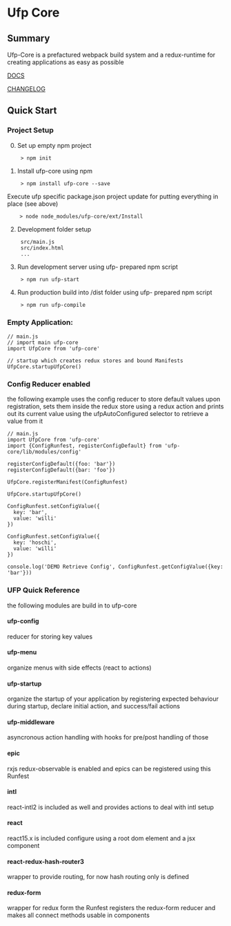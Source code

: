 # Ufp Core

## Summary

Ufp-Core is a prefactured webpack build system and a redux-runtime for creating
applications as easy as possible

[DOCS](docs/README.md)

[CHANGELOG](CHANGELOG.md)

## Quick Start

### Project Setup

0. Set up empty npm project

        > npm init

1. Install ufp-core using npm

        > npm install ufp-core --save
    
Execute ufp specific package.json project update for putting everything in place (see above)

        > node node_modules/ufp-core/ext/Install

2. Development folder setup

        src/main.js
        src/index.html
        ...
    
3. Run development server using ufp- prepared npm script

        > npm run ufp-start
    
3. Run production build into /dist folder using ufp- prepared npm script

        > npm run ufp-compile


### Empty Application:
 
    // main.js
    // import main ufp-core 
    import UfpCore from 'ufp-core'
    
    // startup which creates redux stores and bound Manifests
    UfpCore.startupUfpCore()

### Config Reducer enabled

the following example uses the config reducer to store default values upon registration,
sets them inside the redux store using a redux action and prints out its current value 
using the ufpAutoConfigured selector to retrieve a value from it

    // main.js
    import UfpCore from 'ufp-core'
    import {ConfigRunfest, registerConfigDefault} from 'ufp-core/lib/modules/config'

    registerConfigDefault({foo: 'bar'})
    registerConfigDefault({bar: 'foo'})

    UfpCore.registerManifest(ConfigRunfest)

    UfpCore.startupUfpCore()
    
    ConfigRunfest.setConfigValue({
      key: 'bar',
      value: 'willi'
    })
    
    ConfigRunfest.setConfigValue({
      key: 'hoschi',
      value: 'willi'
    })
    
    console.log('DEMO Retrieve Config', ConfigRunfest.getConfigValue({key: 'bar'}))


### UFP Quick Reference

the following modules are build in to ufp-core

#### ufp-config

reducer for storing key values

#### ufp-menu

organize menus with side effects (react to actions)

#### ufp-startup

organize the startup of your application by registering expected behaviour
during startup, declare initial action, and success/fail actions

#### ufp-middleware

asyncronous action handling with hooks for pre/post handling of those

#### epic

rxjs redux-observable is enabled and epics can be registered using this Runfest

#### intl

react-intl2 is included as well and provides actions to deal with intl setup

#### react

react15.x is included configure using a root dom element and a jsx component

#### react-redux-hash-router3

wrapper to provide routing, for now hash routing only is defined

#### redux-form

wrapper for redux form the Runfest registers the redux-form reducer and
makes all connect methods usable in components




